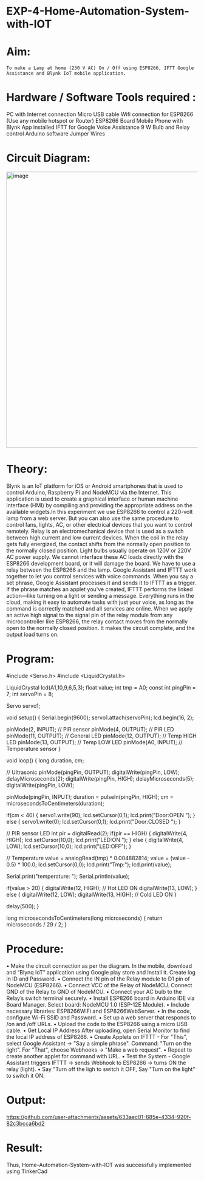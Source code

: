 # EXP-4-Home-Automation-System-with-IOT

# Aim:
	To make a Lamp at home (230 V AC) On / Off using ESP8266, IFTT Google Assistance and Blynk IoT mobile application. 
# Hardware / Software Tools required :
PC with Internet connection
Micro USB cable
Wifi connection for ESP8266 (Use any mobile hotspot or Router)
ESP8266 Board
Mobile Phone with Blynk App installed
IFTT for Google Voice Assistance
9 W Bulb and Relay control
Arduino software 
Jumper Wires

# Circuit Diagram:
<img width="1295" height="727" alt="image" src="https://github.com/user-attachments/assets/69967ad0-2a2a-4a9a-bb11-962efd3e9664" />


# Theory: 


Blynk is an IoT platform for iOS or Android smartphones that is used to control Arduino, Raspberry Pi and NodeMCU via the Internet. This application is used to create a graphical interface or human machine interface (HMI) by compiling and providing the appropriate address on the available widgets.In this experiment we use ESP8266 to control a 220-volt lamp from a web server. But you can also use the same procedure to control fans, lights, AC, or other electrical devices that you want to control remotely.
Relay is an electromechanical device that is used as a switch between high current and low current devices. When the coil in the relay gets fully energized, the contact shifts from the normally open position to the normally closed position. Light bulbs usually operate on 120V or 220V AC power supply. We cannot interface these AC loads directly with the ESP8266 development board, or it will damage the board. We have to use a relay between the ESP8266 and the lamp. 
Google Assistant and IFTTT work together to let you control services with voice commands. When you say a set phrase, Google Assistant processes it and sends it to IFTTT as a trigger. If the phrase matches an applet you've created, IFTTT performs the linked action—like turning on a light or sending a message. Everything runs in the cloud, making it easy to automate tasks with just your voice, as long as the command is correctly matched and all services are online.
When we apply an active high signal to the signal pin of the relay module from any microcontroller like ESP8266, the relay contact moves from the normally open to the normally closed position. It makes the circuit complete, and the output load turns on.


# Program:

#include <Servo.h>
#include <LiquidCrystal.h>

LiquidCrystal lcd(A1,10,9,6,5,3);
float value;
int tmp = A0;
const int pingPin = 7;
int servoPin = 8;

Servo servo1;

void setup() {
  Serial.begin(9600);
  servo1.attach(servoPin);
  lcd.begin(16, 2);

  pinMode(2, INPUT);    // PIR sensor
  pinMode(4, OUTPUT);   // PIR LED
  pinMode(11, OUTPUT);  // General LED
  pinMode(12, OUTPUT);  // Temp HIGH LED
  pinMode(13, OUTPUT);  // Temp LOW LED
  pinMode(A0, INPUT);   // Temperature sensor
}

void loop() {
  long duration, cm;

  // Ultrasonic
  pinMode(pingPin, OUTPUT);
  digitalWrite(pingPin, LOW);
  delayMicroseconds(2);
  digitalWrite(pingPin, HIGH);
  delayMicroseconds(5);
  digitalWrite(pingPin, LOW);

  pinMode(pingPin, INPUT);
  duration = pulseIn(pingPin, HIGH);
  cm = microsecondsToCentimeters(duration);

  if(cm < 40) {
    servo1.write(90);
    lcd.setCursor(0,1);
    lcd.print("Door:OPEN   ");
  } else {
    servo1.write(0);
    lcd.setCursor(0,1);
    lcd.print("Door:CLOSED ");
  }

  // PIR sensor LED
  int pir = digitalRead(2);
  if(pir == HIGH) {
    digitalWrite(4, HIGH);
    lcd.setCursor(10,0);
    lcd.print("LED:ON ");
  } else {
    digitalWrite(4, LOW);
    lcd.setCursor(10,0);
    lcd.print("LED:OFF");
  }

  // Temperature
  value = analogRead(tmp) * 0.004882814;
  value = (value - 0.5) * 100.0;
  lcd.setCursor(0,0);
  lcd.print("Tmp:");
  lcd.print(value);

  Serial.print("temperature: ");
  Serial.println(value);

  if(value > 20) {
    digitalWrite(12, HIGH);  // Hot LED ON
    digitalWrite(13, LOW);
  } else {
    digitalWrite(12, LOW);
    digitalWrite(13, HIGH);  // Cold LED ON
  }

  delay(500);
}

long microsecondsToCentimeters(long microseconds) {
  return microseconds / 29 / 2;
}

# Procedure:
•	Make the circuit connection as per the diagram. In the mobile, download and “Blynq IoT” application using Google play store and Install it. Create log in ID and Password.
•	Connect the IN pin of the Relay module to D1 pin of NodeMCU (ESP8266).
•	Connect VCC of the Relay of NodeMCU. Connect GND of the Relay to GND of NodeMCU. 
•	Connect your AC bulb to the Relay’s switch terminal securely.
•	Install ESP8266 board in Arduino IDE via Board Manager. Select board: NodeMCU 1.0 (ESP-12E Module).
•	Include necessary libraries: ESP8266WiFi and ESP8266WebServer.
•	In the code, configure Wi-Fi SSID and Password.
•	Set up a web server that responds to /on and /off URLs.
•	Upload the code to the ESP8266 using a micro USB cable.
•	Get Local IP Address After uploading, open Serial Monitor to find the local IP address of ESP8266.
•	Create Applets on IFTTT - For "This", select Google Assistant → "Say a simple phrase". Command: "Turn on the light". For "That", choose Webhooks → "Make a web request". 
•	Repeat to create another applet for command with URL.
•	Test the System - Google Assistant triggers IFTTT → sends Webhook to ESP8266 → turns ON the relay (light).
•	Say "Turn off the ligh to switch it OFF, Say "Turn on the light" to switch it ON.


# Output:


https://github.com/user-attachments/assets/633aec01-685e-4334-920f-82c3bcca6bd2


# Result:
Thus, Home-Automation-System-with-IOT was successfully implemented using TinkerCad
